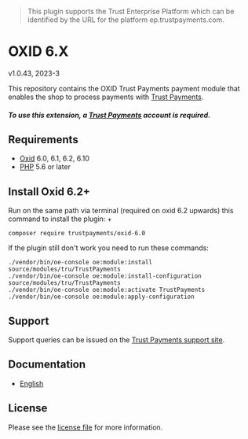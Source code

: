> This plugin supports the Trust Enterprise Platform which can be identified by the URL for the platform ep.trustpayments.com.

# OXID 6.X

v1.0.43, 2023-3

This repository contains the OXID  Trust Payments payment module that enables the shop to process payments with [Trust Payments](https://www.trustpayments.com/).

##### To use this extension, a [Trust Payments](https://ep.trustpayments.com/user/signup) account is required.

## Requirements

* [Oxid](https://www.oxid-esales.com/) 6.0, 6.1, 6.2, 6.10
* [PHP](http://php.net/) 5.6 or later

## Install Oxid 6.2+

 Run on the same path via terminal (required on oxid 6.2 upwards) this command to install the plugin: +
```
composer require trustpayments/oxid-6.0
```
If the plugin still don't work you need to run these commands:
```
./vendor/bin/oe-console oe:module:install source/modules/tru/TrustPayments
./vendor/bin/oe-console oe:module:install-configuration source/modules/tru/TrustPayments
./vendor/bin/oe-console oe:module:activate TrustPayments
./vendor/bin/oe-console oe:module:apply-configuration
```

## Support

Support queries can be issued on the [Trust Payments support site](https://www.trustpayments.com/contact-us/).

## Documentation

* [English](https://plugin-documentation.ep.trustpayments.com/TrustPayments/oxid-6.0/1.0.43/docs/en/documentation.html)

## License

Please see the [license file](https://github.com/TrustPayments/oxid-6.0/blob/1.0.43/LICENSE) for more information.